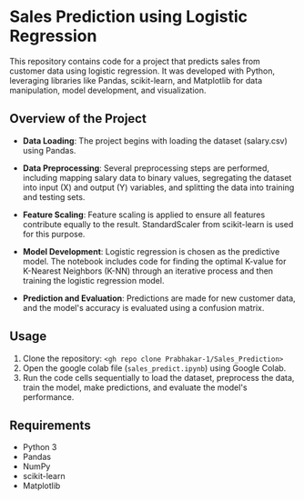 # Sales Prediction using Logistic Regression

This repository contains code for a project that predicts sales from customer data using logistic regression. It was developed with Python, leveraging libraries like Pandas, scikit-learn, and Matplotlib for data manipulation, model development, and visualization.




  
## Overview of the Project

- **Data Loading**: The project begins with loading the dataset (salary.csv) using Pandas.

- **Data Preprocessing**: Several preprocessing steps are performed, including mapping salary data to binary values, segregating the dataset into input (X) and output (Y) variables, and splitting the data into training and testing sets.

- **Feature Scaling**: Feature scaling is applied to ensure all features contribute equally to the result. StandardScaler from scikit-learn is used for this purpose.

- **Model Development**: Logistic regression is chosen as the predictive model. The notebook includes code for finding the optimal K-value for K-Nearest Neighbors (K-NN) through an iterative process and then training the logistic regression model.

- **Prediction and Evaluation**: Predictions are made for new customer data, and the model's accuracy is evaluated using a confusion matrix.

## Usage

1. Clone the repository: `<gh repo clone Prabhakar-1/Sales_Prediction>`
2. Open the google colab file (`sales_predict.ipynb`) using  Google Colab.
3. Run the code cells sequentially to load the dataset, preprocess the data, train the model, make predictions, and evaluate the model's performance.

## Requirements

- Python 3
- Pandas
- NumPy
- scikit-learn
- Matplotlib



